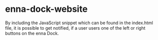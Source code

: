 # enna-dock-website

By including the JavaScript snippet which can be found in the index.html file, it is possible to get notified, if a user users one of the left or right buttons on the enna Dock.
